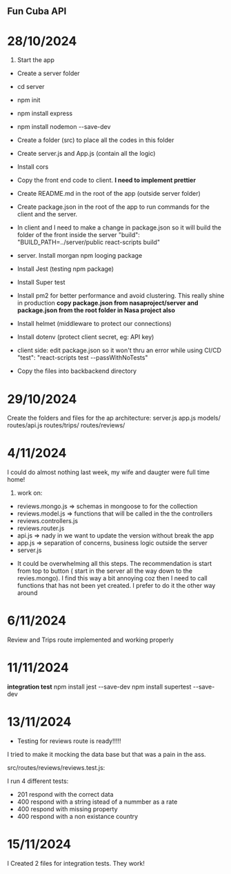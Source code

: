 ## Fun Cuba API

# 28/10/2024

1. Start the app

- Create a server folder
- cd server
- npm init
- npm install express
- npm install nodemon --save-dev
- Create a folder (src) to place all the codes in this folder
- Create server.js and App.js (contain all the logic)
- Install cors
- Copy the front end code to client. **I need to implement prettier**
- Create README.md in the root of the app (outside server folder)
- Create package.json in the root of the app to run commands for the client and the server.
- In client and I need to make a change in package.json so it will build the folder of the front inside the server
  "build": "BUILD_PATH=../server/public react-scripts build"
- server. Install morgan npm looging package
- Install Jest (testing npm package)
- Install Super test
- Install pm2 for better performance and avoid clustering. This really shine in production
  **copy package.json from nasaproject/server and package.json from the root folder in Nasa project also**
- Install helmet (middleware to protect our connections)
- Install dotenv (protect client secret, eg: API key)
- client side: edit package.json so it won't thru an error while using CI/CD
  "test": "react-scripts test --passWithNoTests"

- Copy the files into backbackend directory

# 29/10/2024

Create the folders and files for the ap architecture:
server.js
app.js
models/
routes/api.js
routes/trips/
routes/reviews/

# 4/11/2024

I could do almost nothing last week, my wife and daugter were full time home!

1.  work on:

- reviews.mongo.js => schemas in mongoose to for the collection
- reviews.model.js => functions that will be called in the the controllers
- reviews.controllers.js
- reviews.router.js
- api.js => nady in we want to update the version without break the app
- app.js => separation of concerns, business logic outside the server
- server.js

* It could be overwhelming all this steps. The recommendation is start from top to button ( start in the server all the way down to the revies.mongo). I find this way a bit annoying coz then I need to call functions that has not been yet created. I prefer to do it the other way around

# 6/11/2024

Review and Trips route implemented and working properly

# 11/11/2024

**integration test**
npm install jest --save-dev
npm install supertest --save-dev

# 13/11/2024

- Testing for reviews route is ready!!!!!

I tried to make it mocking the data base but that was a pain in the ass.

src/routes/reviews/reviews.test.js:

I run 4 different tests:

- 201 respond with the correct data
- 400 respond with a string istead of a nummber as a rate
- 400 respond with missing property
- 400 respond with a non existance country

# 15/11/2024

I Created 2 files for integration tests. They work!
